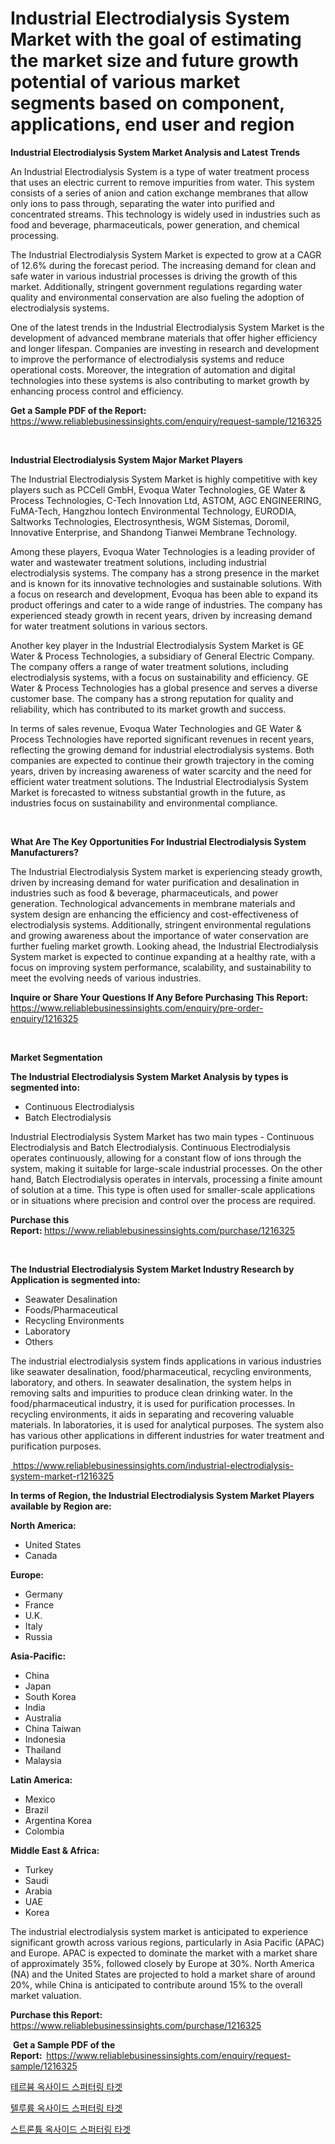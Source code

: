 <p><h1>Industrial Electrodialysis System Market with the goal of estimating the market size and future growth potential of various market segments based on component, applications, end user and region</h1></p><p><strong>Industrial Electrodialysis System Market Analysis and Latest Trends</strong></p>
<p><p>An Industrial Electrodialysis System is a type of water treatment process that uses an electric current to remove impurities from water. This system consists of a series of anion and cation exchange membranes that allow only ions to pass through, separating the water into purified and concentrated streams. This technology is widely used in industries such as food and beverage, pharmaceuticals, power generation, and chemical processing.</p><p>The Industrial Electrodialysis System Market is expected to grow at a CAGR of 12.6% during the forecast period. The increasing demand for clean and safe water in various industrial processes is driving the growth of this market. Additionally, stringent government regulations regarding water quality and environmental conservation are also fueling the adoption of electrodialysis systems.</p><p>One of the latest trends in the Industrial Electrodialysis System Market is the development of advanced membrane materials that offer higher efficiency and longer lifespan. Companies are investing in research and development to improve the performance of electrodialysis systems and reduce operational costs. Moreover, the integration of automation and digital technologies into these systems is also contributing to market growth by enhancing process control and efficiency.</p></p>
<p><strong>Get a Sample PDF of the Report:&nbsp;</strong> <a href="https://www.reliablebusinessinsights.com/enquiry/request-sample/1216325">https://www.reliablebusinessinsights.com/enquiry/request-sample/1216325</a></p>
<p>&nbsp;</p>
<p><strong>Industrial Electrodialysis System Major Market Players</strong></p>
<p><p>The Industrial Electrodialysis System Market is highly competitive with key players such as PCCell GmbH, Evoqua Water Technologies, GE Water & Process Technologies, C-Tech Innovation Ltd, ASTOM, AGC ENGINEERING, FuMA-Tech, Hangzhou Iontech Environmental Technology, EURODIA, Saltworks Technologies, Electrosynthesis, WGM Sistemas, Doromil, Innovative Enterprise, and Shandong Tianwei Membrane Technology.</p><p>Among these players, Evoqua Water Technologies is a leading provider of water and wastewater treatment solutions, including industrial electrodialysis systems. The company has a strong presence in the market and is known for its innovative technologies and sustainable solutions. With a focus on research and development, Evoqua has been able to expand its product offerings and cater to a wide range of industries. The company has experienced steady growth in recent years, driven by increasing demand for water treatment solutions in various sectors.</p><p>Another key player in the Industrial Electrodialysis System Market is GE Water & Process Technologies, a subsidiary of General Electric Company. The company offers a range of water treatment solutions, including electrodialysis systems, with a focus on sustainability and efficiency. GE Water & Process Technologies has a global presence and serves a diverse customer base. The company has a strong reputation for quality and reliability, which has contributed to its market growth and success.</p><p>In terms of sales revenue, Evoqua Water Technologies and GE Water & Process Technologies have reported significant revenues in recent years, reflecting the growing demand for industrial electrodialysis systems. Both companies are expected to continue their growth trajectory in the coming years, driven by increasing awareness of water scarcity and the need for efficient water treatment solutions. The Industrial Electrodialysis System Market is forecasted to witness substantial growth in the future, as industries focus on sustainability and environmental compliance.</p></p>
<p>&nbsp;</p>
<p><strong>What Are The Key Opportunities For Industrial Electrodialysis System Manufacturers?</strong></p>
<p><p>The Industrial Electrodialysis System market is experiencing steady growth, driven by increasing demand for water purification and desalination in industries such as food & beverage, pharmaceuticals, and power generation. Technological advancements in membrane materials and system design are enhancing the efficiency and cost-effectiveness of electrodialysis systems. Additionally, stringent environmental regulations and growing awareness about the importance of water conservation are further fueling market growth. Looking ahead, the Industrial Electrodialysis System market is expected to continue expanding at a healthy rate, with a focus on improving system performance, scalability, and sustainability to meet the evolving needs of various industries.</p></p>
<p><strong>Inquire or Share Your Questions If Any Before Purchasing This Report:</strong> <a href="https://www.reliablebusinessinsights.com/enquiry/pre-order-enquiry/1216325">https://www.reliablebusinessinsights.com/enquiry/pre-order-enquiry/1216325</a></p>
<p>&nbsp;</p>
<p><strong>Market Segmentation</strong></p>
<p><strong>The Industrial Electrodialysis System Market Analysis by types is segmented into:</strong></p>
<p><ul><li>Continuous Electrodialysis</li><li>Batch Electrodialysis</li></ul></p>
<p><p>Industrial Electrodialysis System Market has two main types - Continuous Electrodialysis and Batch Electrodialysis. Continuous Electrodialysis operates continuously, allowing for a constant flow of ions through the system, making it suitable for large-scale industrial processes. On the other hand, Batch Electrodialysis operates in intervals, processing a finite amount of solution at a time. This type is often used for smaller-scale applications or in situations where precision and control over the process are required.</p></p>
<p><strong>Purchase this Report:&nbsp;</strong><a href="https://www.reliablebusinessinsights.com/purchase/1216325">https://www.reliablebusinessinsights.com/purchase/1216325</a></p>
<p>&nbsp;</p>
<p><strong>The Industrial Electrodialysis System Market Industry Research by Application is segmented into:</strong></p>
<p><ul><li>Seawater Desalination</li><li>Foods/Pharmaceutical</li><li>Recycling Environments</li><li>Laboratory</li><li>Others</li></ul></p>
<p><p>The industrial electrodialysis system finds applications in various industries like seawater desalination, food/pharmaceutical, recycling environments, laboratory, and others. In seawater desalination, the system helps in removing salts and impurities to produce clean drinking water. In the food/pharmaceutical industry, it is used for purification processes. In recycling environments, it aids in separating and recovering valuable materials. In laboratories, it is used for analytical purposes. The system also has various other applications in different industries for water treatment and purification purposes.</p></p>
<p><a href="https://www.reliablebusinessinsights.com/industrial-electrodialysis-system-market-r1216325">&nbsp;https://www.reliablebusinessinsights.com/industrial-electrodialysis-system-market-r1216325</a></p>
<p><strong>In terms of Region, the Industrial Electrodialysis System Market Players available by Region are:</strong></p>
<p>
    <p> <strong> North America: </strong>
        <ul>
            <li>United States</li>
            <li>Canada</li>
        </ul>
        </p> 
    <p> <strong> Europe: </strong>
        <ul>
            <li>Germany</li>
            <li>France</li>
            <li>U.K.</li>
            <li>Italy</li>
            <li>Russia</li>
        </ul>
        </p> 
    <p> <strong> Asia-Pacific: </strong>
        <ul>
            <li>China</li>
            <li>Japan</li>
            <li>South Korea</li>
            <li>India</li>
            <li>Australia</li>
            <li>China Taiwan</li>
            <li>Indonesia</li>
            <li>Thailand</li>
            <li>Malaysia</li>
        </ul>
        </p> 
    <p> <strong> Latin America: </strong>
        <ul>
            <li>Mexico</li>
            <li>Brazil</li>
            <li>Argentina Korea</li>
            <li>Colombia</li>
        </ul>
        </p> 
    <p> <strong> Middle East & Africa: </strong>
        <ul>
            <li>Turkey</li>
            <li>Saudi</li>
            <li>Arabia</li>
            <li>UAE</li>
            <li>Korea</li>
        </ul>
    </p>
    </p>
<p><p>The industrial electrodialysis system market is anticipated to experience significant growth across various regions, particularly in Asia Pacific (APAC) and Europe. APAC is expected to dominate the market with a market share of approximately 35%, followed closely by Europe at 30%. North America (NA) and the United States are projected to hold a market share of around 20%, while China is anticipated to contribute around 15% to the overall market valuation.</p></p>
<p><strong>Purchase this Report: </strong><a href="https://www.reliablebusinessinsights.com/purchase/1216325">https://www.reliablebusinessinsights.com/purchase/1216325</a></p>
<p>&nbsp;<strong>Get a Sample PDF of the Report:&nbsp;&nbsp;</strong><a href="https://www.reliablebusinessinsights.com/enquiry/request-sample/1216325">https://www.reliablebusinessinsights.com/enquiry/request-sample/1216325</a></p>
<p><strong></strong></p>
<p><p><a href="https://github.com/njolsky1/Market-Research-Report-List-1/blob/main/551583193741.md">테르븀 옥사이드 스퍼터링 타겟</a></p><p><a href="https://github.com/rrmadityapu/Market-Research-Report-List-1/blob/main/200770893740.md">텔루륨 옥사이드 스퍼터링 타겟</a></p><p><a href="https://github.com/vanessagrant665567/Market-Research-Report-List-1/blob/main/840960793739.md">스트론튬 옥사이드 스퍼터링 타겟</a></p></p>